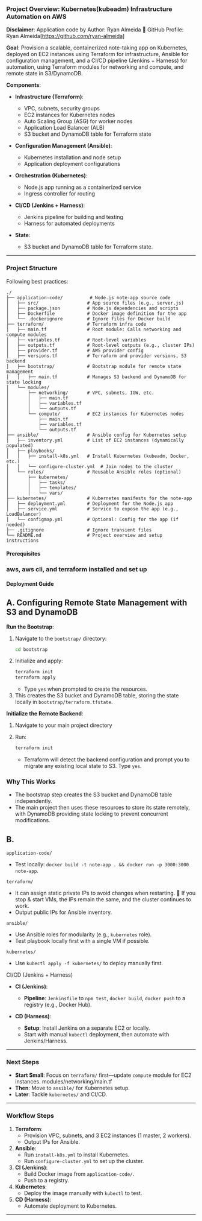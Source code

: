 ### Project Overview: Kubernetes(kubeadm) Infrastructure Automation on AWS

**Disclaimer**: Application code by Author: Ryan Almeida
📌 GitHub Profile: Ryan Almeida[https://github.com/ryan-almeida]

**Goal**: Provision a scalable, containerized note-taking app on Kubernetes, deployed on EC2 instances using Terraform for infrastructure, Ansible for configuration management, and a CI/CD pipeline (Jenkins + Harness) for automation, using Terraform modules for networking and compute, and remote state in S3/DynamoDB.

**Components**:
- **Infrastructure (Terraform)**:
  - VPC, subnets, security groups
  - EC2 instances for Kubernetes nodes
  - Auto Scaling Group (ASG) for worker nodes
  - Application Load Balancer (ALB)
  - S3 bucket and DynamoDB table for Terraform state

- **Configuration Management (Ansible)**:
  - Kubernetes installation and node setup
  - Application deployment configurations

- **Orchestration (Kubernetes)**:
  - Node.js app running as a containerized service
  - Ingress controller for routing

- **CI/CD (Jenkins + Harness)**:
  - Jenkins pipeline for building and testing
  - Harness for automated deployments

- **State**: 
  - S3 bucket and DynamoDB table for Terraform state.

---

### Project Structure
Following best practices:

```
./
├── application-code/          # Node.js note-app source code
│   ├── src/                  # App source files (e.g., server.js)
│   ├── package.json          # Node.js dependencies and scripts
│   ├── Dockerfile            # Docker image definition for the app
│   └── .dockerignore         # Ignore files for Docker build
├── terraform/                # Terraform infra code
│   ├── main.tf               # Root module: Calls networking and compute modules
│   ├── variables.tf          # Root-level variables
│   ├── outputs.tf            # Root-level outputs (e.g., cluster IPs)
│   ├── provider.tf           # AWS provider config
│   ├── versions.tf           # Terraform and provider versions, S3 backend
│   ├── bootstrap/            # Bootstrap module for remote state management
│   │   ├── main.tf           # Manages S3 backend and DynamoDB for state locking
│   └── modules/
│       ├── networking/       # VPC, subnets, IGW, etc.
│       │   ├── main.tf
│       │   ├── variables.tf
│       │   └── outputs.tf
│       └── compute/          # EC2 instances for Kubernetes nodes
│           ├── main.tf
│           ├── variables.tf
│           └── outputs.tf
├── ansible/                  # Ansible config for Kubernetes setup
│   ├── inventory.yml         # List of EC2 instances (dynamically populated)
│   ├── playbooks/
│   │   ├── install-k8s.yml   # Install Kubernetes (kubeadm, Docker, etc.)
│   │   └── configure-cluster.yml  # Join nodes to the cluster
│   └── roles/                # Reusable Ansible roles (optional)
│       ├── kubernetes/
│       │   ├── tasks/
│       │   ├── templates/
│       │   └── vars/
├── kubernetes/               # Kubernetes manifests for the note-app
│   ├── deployment.yml        # Deployment for the Node.js app
│   ├── service.yml           # Service to expose the app (e.g., LoadBalancer)
│   └── configmap.yml         # Optional: Config for the app (if needed)
├── .gitignore                # Ignore transient files
└── README.md                 # Project overview and setup instructions
```

#### Prerequisites

### aws, aws cli, and terraform installed and set up

#### Deployment Guide

## A. Configuring Remote State Management with S3 and DynamoDB

**Run the Bootstrap**:
1. Navigate to the `bootstrap/` directory:
   ```bash
   cd bootstrap
   ```
2. Initialize and apply:
   ```bash
   terraform init
   terraform apply
   ```
   - Type `yes` when prompted to create the resources.
3. This creates the S3 bucket and DynamoDB table, storing the state locally in `bootstrap/terraform.tfstate`.

**Initialize the Remote Backend**:
1. Navigate to your main project directory

2. Run:
   ```bash
   terraform init
   ```
   - Terraform will detect the backend configuration and prompt you to migrate any existing local state to S3. Type `yes`.

### Why This Works
- The bootstrap step creates the S3 bucket and DynamoDB table independently.
- The main project then uses these resources to store its state remotely, with DynamoDB providing state locking to prevent concurrent modifications.


## B. 

`application-code/`
- Test locally: `docker build -t note-app . && docker run -p 3000:3000 note-app`.


`terraform/`
- It can assign static private IPs to avoid changes when restarting.
🔹 If you stop & start VMs, the IPs remain the same, and the cluster continues to work.
- Output public IPs for Ansible inventory.


`ansible/`
- Use Ansible roles for modularity (e.g., `kubernetes` role).
- Test playbook locally first with a single VM if possible.


`kubernetes/`
- Use `kubectl apply -f kubernetes/` to deploy manually first.


CI/CD (Jenkins + Harness)
- **CI (Jenkins)**:
  - **Pipeline**: `Jenkinsfile` to `npm test`, `docker build`, `docker push` to a registry (e.g., Docker Hub).
- **CD (Harness)**:

  - **Setup**: Install Jenkins on a separate EC2 or locally.
  - Start with manual `kubectl` deployment, then automate with Jenkins/Harness.

---

### Next Steps
- **Start Small**: Focus on `terraform/` first—update `compute` module for EC2 instances.
modules/networking/main.tf
- **Then**: Move to `ansible/` for Kubernetes setup.
- **Later**: Tackle `kubernetes/` and CI/CD.

---

### Workflow Steps
1. **Terraform**:
   - Provision VPC, subnets, and 3 EC2 instances (1 master, 2 workers).
   - Output IPs for Ansible.
2. **Ansible**:
   - Run `install-k8s.yml` to install Kubernetes.
   - Run `configure-cluster.yml` to set up the cluster.
3. **CI (Jenkins)**:
   - Build Docker image from `application-code/`.
   - Push to a registry.
4. **Kubernetes**:
   - Deploy the image manually with `kubectl` to test.
5. **CD (Harness)**:
   - Automate deployment to Kubernetes.

---